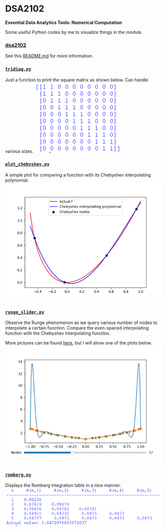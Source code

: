 # DSA2102
**Essential Data Analytics Tools: Numerical Computation**

Some useful Python codes by me to visualize things in the module.

### [dsa2102](dsa2102/)
See this [README.md](dsa2102/README.md) for more information.

### [`tridiag.py`](tridiag.py)
Just a function to print the square matrix as shown below. Can handle various sizes.
![tridiag](assets/tridiag.png)

### [`plot_chebyshev.py`](plot_chebyshev.py)
A simple plot for comparing a function with its Chebyshev interpolating polynomial.
![plot_chebyshev](assets/plot_chebyshev.png)

### [`runge_slider.py`](runge_slider.py)
Observe the Runge phenomenon as we query various number of nodes to interpolate a certain function.
Compare the even-spaced interpolating function with the Chebyshev interpolating function.

More pictures can be found [here](assets/), but I will show one of the plots below.
![runge_slider](assets/runge_17.png)

### [`romberg.py`](romberg.py)
Displays the Romberg integration table in a nice manner.
![romberg](assets/romberg.png)